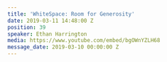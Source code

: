 ```yaml
---
title: 'WhiteSpace: Room for Generosity'
date: 2019-03-11 14:48:00 Z
position: 39
speaker: Ethan Harrington
media: https://www.youtube.com/embed/bgOWnYZLH68
message_date: 2019-03-10 00:00:00 Z
---
```


